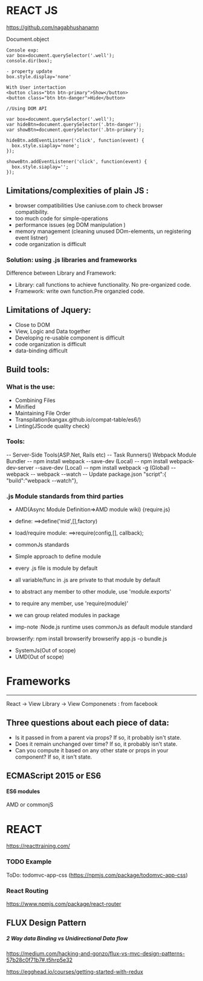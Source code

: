 # REACT JS
https://github.com/nagabhushanamn

Document.object
```
Console exp:
var box=document.querySelector('.well');
console.dir(box);

- property update
box.style.display='none'
```

```
With User intertaction
<button class="btn btn-primary">Show</button>
<button class="btn btn-danger">Hide</button>
```

```
//Using DOM API

var box=document.querySelector('.well');
var hideBtn=document.querySelector('.btn-danger');
var showBtn=document.querySelector('.btn-primary');

hideBtn.addEventListener('click', function(event) { 
  box.style.siaplay='none';
});

showeBtn.addEventListener('click', function(event) { 
  box.style.siaplay='';
});
```

## Limitations/complexities of plain JS :
- browser compatibilities
Use caniuse.com to check browser compatibility.
- too much code for simple-operations
- performance issues (eg DOM manipulation )
- memory management (cleaning unused DOm-elements, un registering event listner)
- code organization is difficult

### Solution: using .js libraries and frameworks
Difference between Library and Framework:
- Library: call functions to achieve functionality. No pre-organized code.
- Framework: write own function.Pre organzied code.

## Limitations of Jquery:
- Close to DOM
- View, Logic and Data together 
- Developing re-usable component is difficult
- code organization is difficult
- data-binding difficult

## Build tools:
### What is the use:
- Combining Files
- Minified
- Maintaining File Order
- Transpilation(kangax.github.io/compat-table/es6/)
- Linting(JScode quality check)

### Tools:
-- Server-Side Tools(ASP.Net, Rails etc)
-- Task Runners()
Webpack Module Bundler 
-- npm install webpack --save-dev (Local)
-- npm install webpack-dev-server --save-dev (Local)
-- npm install webpack -g (Global)
-- webpack
-- webpack --watch
-- Update package.json
"script":{ "build":"webpack --watch"},

### .js Module standards from third parties
- AMD(Async Module Definition=>AMD module wiki) {require.js}
 - define: ==>define('mid',[],factory)
 - load/require module: ==>require(config,[], callback);

- commonJs standards
 - Simple approach to define module
 - every .js file is module by default
 - all variable/func in .js are private to that module by default
 - to abstract any member to other module, use 'module.exports'
 - to require any member, use 'require(module)'
 - we can group related modules in package
* imp-note :Node.js runtime uses commonJs as default module standard

browserify: npm install browserify
browserify app.js -o bundle.js

- SystemJs(Out of scope)
- UMD(Out of scope)

# Frameworks
-------------------------------------
React -> View Library -> View Componenets : from facebook

## Three questions about each piece of data:
- Is it passed in from a parent via props? If so, it probably isn't state.
- Does it remain unchanged over time? If so, it probably isn't state.
- Can you compute it based on any other state or props in your component? If so, it isn't state.


## ECMAScript 2015 or ES6
#### ES6 modules
AMD or commonjS 

# REACT
https://reacttraining.com/
### TODO Example
ToDo: todomvc-app-css (https://npmjs.com/package/todomvc-app-css)

### React Routing
https://www.npmjs.com/package/react-router

## FLUX Design Pattern
#####  2 Way data Binding vs Unidirectional Data flow
https://medium.com/hacking-and-gonzo/flux-vs-mvc-design-patterns-57b28c0f71b7#.t5hrp5e32

https://egghead.io/courses/getting-started-with-redux
